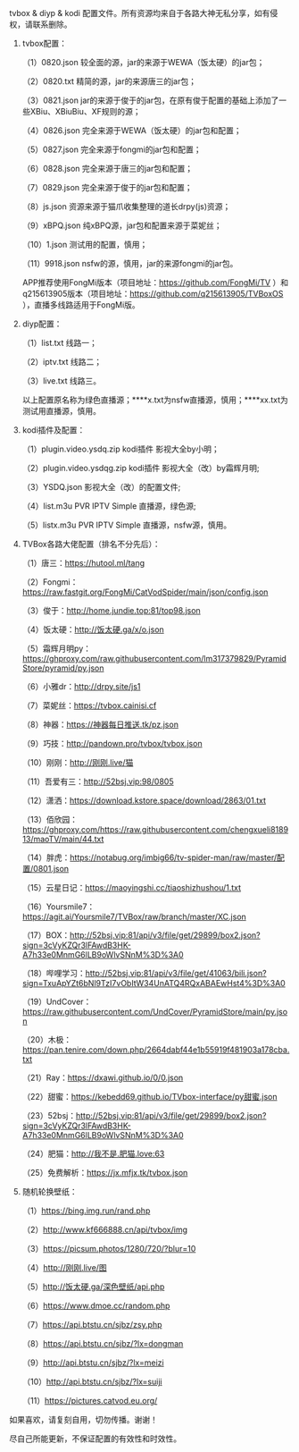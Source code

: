 tvbox & diyp & kodi 配置文件。所有资源均来自于各路大神无私分享，如有侵权，请联系删除。
1. tvbox配置：
   
   （1）0820.json  较全面的源，jar的来源于WEWA（饭太硬）的jar包；
   
   （2）0820.txt  精简的源，jar的来源唐三的jar包；
   
   （3）0821.json  jar的来源于俊于的jar包，在原有俊于配置的基础上添加了一些XBiu、XBiuBiu、XF规则的源；
   
   （4）0826.json  完全来源于WEWA（饭太硬）的jar包和配置；
   
   （5）0827.json  完全来源于fongmi的jar包和配置；
   
   （6）0828.json  完全来源于唐三的jar包和配置；
   
   （7）0829.json  完全来源于俊于的jar包和配置；
   
   （8）js.json  资源来源于猫爪收集整理的道长drpy(js)资源；
   
   （9）xBPQ.json  纯xBPQ源，jar包和配置来源于菜妮丝；
   
   （10）1.json  测试用的配置，慎用；
   
   （11）9918.json  nsfw的源，慎用，jar的来源fongmi的jar包。
   
   APP推荐使用FongMi版本（项目地址：https://github.com/FongMi/TV ）和q215613905版本（项目地址：https://github.com/q215613905/TVBoxOS ），直播多线路适用于FongMi版。
2. diyp配置：

   （1）list.txt  线路一；
   
   （2）iptv.txt  线路二；
   
   （3）live.txt  线路三。
   
   以上配置原名称为绿色直播源；****x.txt为nsfw直播源，慎用；****xx.txt为测试用直播源，慎用。
3. kodi插件及配置：

   （1）plugin.video.ysdq.zip  kodi插件 影视大全by小明；
   
   （2）plugin.video.ysdqg.zip  kodi插件 影视大全（改）by霜辉月明;

   （3）YSDQ.json  影视大全（改）的配置文件;
   
   （4）list.m3u  PVR IPTV Simple 直播源，绿色源;
   
   （5）listx.m3u  PVR IPTV Simple 直播源，nsfw源，慎用。
4. TVBox各路大佬配置（排名不分先后）：
    
   （1）唐三：https://hutool.ml/tang
   
   （2）Fongmi：https://raw.fastgit.org/FongMi/CatVodSpider/main/json/config.json
   
   （3）俊于：http://home.jundie.top:81/top98.json
   
   （4）饭太硬：http://饭太硬.ga/x/o.json
   
   （5）霜辉月明py：https://ghproxy.com/raw.githubusercontent.com/lm317379829/PyramidStore/pyramid/py.json
   
   （6）小雅dr：http://drpy.site/js1
   
   （7）菜妮丝：https://tvbox.cainisi.cf
   
   （8）神器：https://神器每日推送.tk/pz.json
   
   （9）巧技：http://pandown.pro/tvbox/tvbox.json
   
   （10）刚刚：http://刚刚.live/猫
 
   （11）吾爱有三：http://52bsj.vip:98/0805
   
   （12）潇洒：https://download.kstore.space/download/2863/01.txt
   
   （13）佰欣园：https://ghproxy.com/https://raw.githubusercontent.com/chengxueli818913/maoTV/main/44.txt   
   
   （14）胖虎：https://notabug.org/imbig66/tv-spider-man/raw/master/配置/0801.json
    
   （15）云星日记：https://maoyingshi.cc/tiaoshizhushou/1.txt
                  
   （16）Yoursmile7：https://agit.ai/Yoursmile7/TVBox/raw/branch/master/XC.json
   
   （17）BOX：http://52bsj.vip:81/api/v3/file/get/29899/box2.json?sign=3cVyKZQr3lFAwdB3HK-A7h33e0MnmG6lLB9oWlvSNnM%3D%3A0
   
   （18）哔哩学习：http://52bsj.vip:81/api/v3/file/get/41063/bili.json?sign=TxuApYZt6bNl9TzI7vObItW34UnATQ4RQxABAEwHst4%3D%3A0
   
   （19）UndCover：https://raw.githubusercontent.com/UndCover/PyramidStore/main/py.json
   
   （20）木极：https://pan.tenire.com/down.php/2664dabf44e1b55919f481903a178cba.txt  
   
   （21）Ray：https://dxawi.github.io/0/0.json
   
   （22）甜蜜：https://kebedd69.github.io/TVbox-interface/py甜蜜.json
   
   （23）52bsj：http://52bsj.vip:81/api/v3/file/get/29899/box2.json?sign=3cVyKZQr3lFAwdB3HK-A7h33e0MnmG6lLB9oWlvSNnM%3D%3A0
   
   （24）肥猫：http://我不是.肥猫.love:63
   
   （25）免费解析：https://jx.mfjx.tk/tvbox.json
5. 随机轮换壁纸：

   （1）https://bing.img.run/rand.php
   
   （2）http://www.kf666888.cn/api/tvbox/img
   
   （3）https://picsum.photos/1280/720/?blur=10
      
   （4）http://刚刚.live/图 
  
   （5）http://饭太硬.ga/深色壁纸/api.php
 
   （6）https://www.dmoe.cc/random.php
      
   （7）https://api.btstu.cn/sjbz/zsy.php
      
   （8）https://api.btstu.cn/sjbz/?lx=dongman
      
   （9）http://api.btstu.cn/sjbz/?lx=meizi
      
   （10）http://api.btstu.cn/sjbz/?lx=suiji
   
   （11）https://pictures.catvod.eu.org/

如果喜欢，请复刻自用，切勿传播。谢谢！

尽自己所能更新，不保证配置的有效性和时效性。
   
